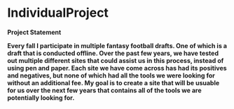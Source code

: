 # IndividualProject

<b>Project Statement<b>

Every fall I participate in multiple fantasy football drafts. One of which is a draft that is conducted offline. Over the past few years, we have tested out multiple different sites that could assist us in this process, instead of using pen and paper. Each site we have come across has had its positives and negatives, but none of which had all the tools we were looking for without an additional fee. My goal is to create a site that will be usuable for us over the next few years that contains all of the tools we are potentially looking for.
